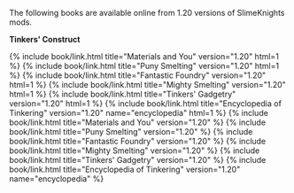 The following books are available online from 1.20 versions of SlimeKnights mods.

**Tinkers' Construct**
<div class="uk-child-width-1-2 uk-child-width-1-6@s uk-grid-small" uk-grid>
    {% include book/link.html title="Materials and You"         version="1.20" html=1 %}
    {% include book/link.html title="Puny Smelting"             version="1.20" html=1 %}
    {% include book/link.html title="Fantastic Foundry"         version="1.20" html=1 %}
    {% include book/link.html title="Mighty Smelting"           version="1.20" html=1 %}
    {% include book/link.html title="Tinkers' Gadgetry"         version="1.20" html=1 %}
    {% include book/link.html title="Encyclopedia of Tinkering" version="1.20" name="encyclopedia" html=1 %}
    {% include book/link.html title="Materials and You"         version="1.20" %}
    {% include book/link.html title="Puny Smelting"             version="1.20" %}
    {% include book/link.html title="Fantastic Foundry"         version="1.20" %}
    {% include book/link.html title="Mighty Smelting"           version="1.20" %}
    {% include book/link.html title="Tinkers' Gadgetry"         version="1.20" %}
    {% include book/link.html title="Encyclopedia of Tinkering" version="1.20" name="encyclopedia" %}
</div>